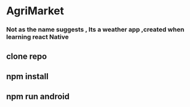 # AgriMarket
### Not as the name suggests , Its a weather app ,created when learning react Native
## clone repo
## npm install
## npm run android

